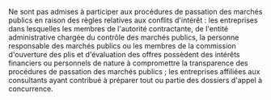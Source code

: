 
Ne sont pas admises à participer aux procédures de passation des marchés
publics en raison des règles relatives aux conflits d'intérêt :
les entreprises dans lesquelles les membres de l'autorité
contractante, de l'entité administrative chargée du contrôle des
marchés publics, la personne responsable des marchés publics ou les
membres de la commission d'ouverture des plis et d'évaluation des
offres possèdent des intérêts financiers ou personnels de nature à
compromettre la transparence des procédures de passation des marchés
publics ;
les entreprises affiliées aux consultants ayant contribué à préparer
tout ou partie des dossiers d'appel à concurrence.